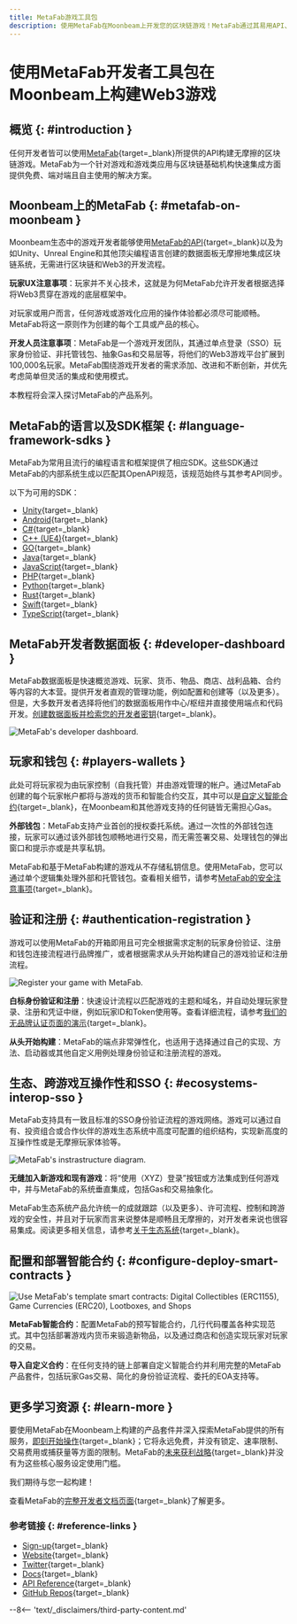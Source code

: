 ```yaml
---
title: MetaFab游戏工具包
description: 使用MetaFab在Moonbeam上开发您的区块链游戏！MetaFab通过其易用API、语言和SDK架构大幅精简了游戏开发流程。
---
```


# 使用MetaFab开发者工具包在Moonbeam上构建Web3游戏

## 概览 {: #introduction }

任何开发者皆可以使用[MetaFab](https://www.trymetafab.com/){target=\_blank}所提供的API构建无摩擦的区块链游戏。MetaFab为一个针对游戏和游戏类应用与区块链基础机构快速集成方面提供免费、端对端且自主使用的解决方案。

## Moonbeam上的MetaFab {: #metafab-on-moonbeam }

Moonbeam生态中的游戏开发者能够使用[MetaFab的API](https://www.trymetafab.com/){target=\_blank}以及为如Unity、Unreal Engine和其他顶尖编程语言创建的数据面板无摩擦地集成区块链系统，无需进行区块链和Web3的开发流程。

**玩家UX注意事项**：玩家并不关心技术，这就是为何MetaFab允许开发者根据选择将Web3贯穿在游戏的底层框架中。

对玩家或用户而言，任何游戏或游戏化应用的操作体验都必须尽可能顺畅。MetaFab将这一原则作为创建的每个工具或产品的核心。

**开发人员注意事项**：MetaFab是一个游戏开发团队，其通过单点登录（SSO）玩家身份验证、非托管钱包、抽象Gas和交易层等，将他们的Web3游戏平台扩展到100,000名玩家。MetaFab围绕游戏开发者的需求添加、改进和不断创新，并优先考虑简单但灵活的集成和使用模式。

本教程将会深入探讨MetaFab的产品系列。

## MetaFab的语言以及SDK框架 {: #language-framework-sdks }

MetaFab为常用且流行的编程语言和框架提供了相应SDK。这些SDK通过MetaFab的内部系统生成以匹配其OpenAPI规范，该规范始终与其参考API同步。

以下为可用的SDK：

- [Unity](https://docs.trymetafab.com/docs/c-unity){target=\_blank}
- [Android](https://docs.trymetafab.com/docs/android){target=\_blank}
- [C#](https://docs.trymetafab.com/docs/c-sdk){target=\_blank}
- [C++ (UE4)](https://docs.trymetafab.com/docs/c-unreal-engine-4-sdk){target=\_blank}
- [GO](https://docs.trymetafab.com/docs/go){target=\_blank}
- [Java](https://docs.trymetafab.com/docs/java){target=\_blank}
- [JavaScript](https://docs.trymetafab.com/docs/javascript){target=\_blank}
- [PHP](https://docs.trymetafab.com/docs/php){target=\_blank}
- [Python](https://docs.trymetafab.com/docs/python){target=\_blank}
- [Rust](https://docs.trymetafab.com/docs/rust){target=\_blank}
- [Swift](https://docs.trymetafab.com/docs/swift-ios){target=\_blank}
- [TypeScript](https://docs.trymetafab.com/docs/typescript){target=\_blank}

## MetaFab开发者数据面板 {: #developer-dashboard }

MetaFab数据面板是快速概览游戏、玩家、货币、物品、商店、战利品箱、合约等内容的大本营。提供开发者直观的管理功能，例如配置和创建等（以及更多）。但是，大多数开发者选择将他们的数据面板用作中心/枢纽并直接使用端点和代码开发。[创建数据面板并检索您的开发者密钥](https://dashboard.trymetafab.com/auth/register){target=\_blank}。

![MetaFab's developer dashboard.](/images/builders/integrations/gaming/metafab/metafab-1.webp)

## 玩家和钱包 {: #players-wallets }

此处可将玩家视为由玩家控制（自我托管）并由游戏管理的帐户。通过MetaFab创建的每个玩家帐户都将与游戏的货币和智能合约交互，其中可以是[自定义智能合约](https://docs.trymetafab.com/docs/implementing-gasless-transactions){target=\_blank}，在Moonbeam和其他游戏支持的任何链皆无需担心Gas。

**外部钱包**：MetaFab支持产业首创的授权委托系统。通过一次性的外部钱包连接，玩家可以通过该外部钱包顺畅地进行交易，而无需签署交易、处理钱包的弹出窗口和提示亦或是共享私钥。

MetaFab和基于MetaFab构建的游戏从不存储私钥信息。使用MetaFab，您可以通过单个逻辑集处理外部和托管钱包。查看相关细节，请参考[MetaFab的安全注意事项](https://docs.trymetafab.com/docs/security){target=\_blank}。

## 验证和注册 {: #authentication-registration }

游戏可以使用MetaFab的开箱即用且可完全根据需求定制的玩家身份验证、注册和钱包连接流程进行品牌推广，或者根据需求从头开始构建自己的游戏验证和注册流程。

![Register your game with MetaFab.](/images/builders/integrations/gaming/metafab/metafab-2.webp)

**白标身份验证和注册**：快速设计流程以匹配游戏的主题和域名，并自动处理玩家登录、注册和凭证中继，例如玩家ID和Token使用等。查看详细流程，请参考[我们的无品牌认证页面的演示](https://connect.trymetafab.com/?chain=MATIC&flow=register&game=880c664b-3ce4-40a2-bf61-83b174ce5f94&redirectUri=https://trymetafab.com){target=\_blank}。

**从头开始构建**：MetaFab的端点非常弹性化，也适用于选择通过自己的实现、方法、启动器或其他自定义用例处理身份验证和注册流程的游戏。

## 生态、跨游戏互操作性和SSO {: #ecosystems-interop-sso }

MetaFab支持具有一致且标准的SSO身份验证流程的游戏网络。游戏可以通过自有、投资组合或合作伙伴的游戏生态系统中高度可配置的组织结构，实现新高度的互操作性或是无摩擦玩家体验等。

![MetaFab's instrastructure diagram.](/images/builders/integrations/gaming/metafab/metafab-3.webp)

**无缝加入新游戏和现有游戏**：将“使用（XYZ）登录”按钮或方法集成到任何游戏中，并与MetaFab的系统垂直集成，包括Gas和交易抽象化。

MetaFab生态系统产品允许统一的成就跟踪（以及更多）、许可流程、控制和跨游戏的安全性，并且对于玩家而言来说整体是顺畅且无摩擦的，对开发者来说也很容易集成。阅读更多相关信息，请参考[关于生态系统](https://docs.trymetafab.com/docs/ecosystems-cross-game-interoperability){target=\_blank}。

## 配置和部署智能合约 {: #configure-deploy-smart-contracts }

![Use MetaFab's template smart contracts: Digital Collectibles (ERC1155), Game Currencies (ERC20), Lootboxes, and Shops](/images/builders/integrations/gaming/metafab/metafab-4.webp)

**MetaFab智能合约**：配置MetaFab的预写智能合约，几行代码覆盖各种实现范式。其中包括部署游戏内货币来锻造新物品，以及通过商店和创造实现玩家对玩家的交易。

**导入自定义合约**：在任何支持的链上部署自定义智能合约并利用完整的MetaFab产品套件，包括玩家Gas交易、简化的身份验证流程、委托的EOA支持等。

## 更多学习资源 {: #learn-more }

要使用MetaFab在Moonbeam上构建的产品套件并深入探索MetaFab提供的所有服务，[即刻开始操作](https://dashboard.trymetafab.com/auth/register){target=\_blank}；它将永远免费，并没有锁定、速率限制、交易费用或捕获量等方面的限制。MetaFab的[未来获利战略](https://docs.trymetafab.com/docs/free-pricing-business-model){target=\_blank}并没有为这些核心服务设定使用门槛。

我们期待与您一起构建！

查看MetaFab的[完整开发者文档页面](https://docs.trymetafab.com/docs){target=\_blank}了解更多。

### 参考链接 {: #reference-links }

- [Sign-up](https://www.trymetafab.com/register){target=\_blank}
- [Website](https://www.trymetafab.com){target=\_blank}
- [Twitter](https://www.trymetafab.com){target=\_blank}
- [Docs](https://docs.trymetafab.com){target=\_blank}
- [API Reference](https://docs.trymetafab.com/reference){target=\_blank}
- [GitHub Repos](https://github.com/orgs/MetaFabInc/repositories){target=\_blank}

--8<-- 'text/_disclaimers/third-party-content.md'
